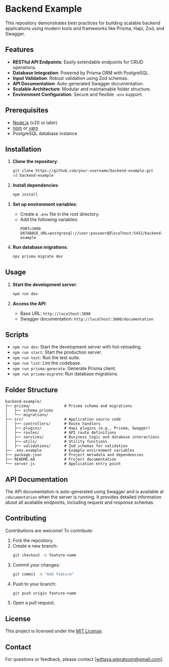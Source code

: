 # Backend Example

This repository demonstrates best practices for building scalable backend applications using modern tools and frameworks like Prisma, Hapi, Zod, and Swagger.

## Features

- **RESTful API Endpoints**: Easily extendable endpoints for CRUD operations.
- **Database Integration**: Powered by Prisma ORM with PostgreSQL.
- **Input Validation**: Robust validation using Zod schemas.
- **API Documentation**: Auto-generated Swagger documentation.
- **Scalable Architecture**: Modular and maintainable folder structure.
- **Environment Configuration**: Secure and flexible `.env` support.

## Prerequisites

- [Node.js](https://nodejs.org/) (v20 or later)
- [npm](https://www.npmjs.com/) or [yarn](https://yarnpkg.com/)
- PostgreSQL database instance

## Installation

1. **Clone the repository**:
   ```bash
   git clone https://github.com/your-username/backend-example.git
   cd backend-example
   ```

2. **Install dependencies**:
   ```bash
   npm install
   ```

3. **Set up environment variables**:
   - Create a `.env` file in the root directory.
   - Add the following variables:
     ```env
     PORT=3000
     DATABASE_URL=postgresql://user:password@localhost:5432/backend-example
     ```

4. **Run database migrations**:
   ```bash
   npx prisma migrate dev
   ```

## Usage

1. **Start the development server**:
   ```bash
   npm run dev
   ```

2. **Access the API**:
   - Base URL: `http://localhost:3000`
   - Swagger documentation: `http://localhost:3000/documentation`

## Scripts

- `npm run dev`: Start the development server with hot-reloading.
- `npm run start`: Start the production server.
- `npm run test`: Run the test suite.
- `npm run lint`: Lint the codebase.
- `npm run prisma:generate`: Generate Prisma client.
- `npm run prisma:migrate`: Run database migrations.

## Folder Structure

```
backend-example/
├── prisma/               # Prisma schema and migrations
│   ├── schema.prisma
│   └── migrations/
├── src/                  # Application source code
│   ├── controllers/      # Route handlers
│   ├── plugins/          # Hapi plugins (e.g., Prisma, Swagger)
│   ├── routes/           # API route definitions
│   ├── services/         # Business logic and database interactions
│   ├── utils/            # Utility functions
│   ├── validations/      # Zod schemas for validation
├── .env.example          # Example environment variables
├── package.json          # Project metadata and dependencies
├── README.md             # Project documentation
└── server.js             # Application entry point
```

## API Documentation

The API documentation is auto-generated using Swagger and is available at `/documentation` when the server is running. It provides detailed information about all available endpoints, including request and response schemas.

## Contributing

Contributions are welcome! To contribute:

1. Fork the repository.
2. Create a new branch:
   ```bash
   git checkout -b feature-name
   ```
3. Commit your changes:
   ```bash
   git commit -m "Add feature"
   ```
4. Push to your branch:
   ```bash
   git push origin feature-name
   ```
5. Open a pull request.

## License

This project is licensed under the [MIT License](LICENSE).

## Contact

For questions or feedback, please contact [wittaya.wipratoom@gmail.com].

